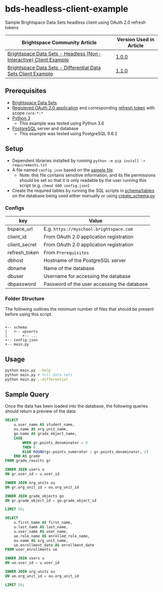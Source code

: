 # bds-headless-client-example
Sample Brightspace Data Sets headless client using OAuth 2.0 refresh tokens

| Brightspace Community Article | Version Used in Article |
| ----------------------------- | ----------------------- |
| [Brightspace Data Sets - Headless (Non-Interactive) Client Example](https://community.brightspace.com/s/article/ka1610000000poFAAQ/Brightspace-Data-Sets-Headless-Non-Interactive-Client-Example) | [1.0.0](https://github.com/Brightspace/bds-headless-client-example/tree/1.0.0)
| [Brightspace Data Sets - Differential Data Sets Client Example](https://community.brightspace.com/s/article/ka3610000005uzcAAA/Brightspace-Data-Sets-Differential-Data-Sets-Client-Example) | [1.1.0](https://github.com/Brightspace/bds-headless-client-example/tree/1.1.0)

## Prerequisites

* [Brightspace Data
  Sets](https://community.brightspace.com/s/question/0D56100000xrq5eCAA/)
* [Registered OAuth 2.0
  application](http://docs.valence.desire2learn.com/basic/oauth2.html) and
  corresponding [refresh
  token](https://community.brightspace.com/s/article/ka1610000000pYqAAI/How-to-obtain-an-OAuth-2-0-Refresh-Token)
  with scope `core:*:*`
* [Python 3](https://www.python.org/)
  * This example was tested using Python 3.6
* [PostgreSQL](https://www.postgresql.org/) server and database
  * This example was tested using PostgreSQL 9.6.2

## Setup

* Dependent libraries installed by running `python -m pip install -r
  requirements.txt`
* A file named `config.json` based on the [sample file](config-sample.json)
  * Note: this file contains sensitive information, and its file permissions
    should be set so that it is only readable by the user running this script
    (e.g. `chmod 600 config.json`)
* Create the required tables by running the SQL scripts in
  [schema/tables](./schema/tables) on the database being used either manually or
  using [create_schema.py](./create_schema.py)

### Configs

| key           | Value                                       |
| ------------- | ------------------------------------------- |
| bspace_url    | E.g. `https://myschool.brightspace.com`     |
| client_id     | From OAuth 2.0 application registration     |
| client_secret | From OAuth 2.0 application registration     |
| refresh_token | From `Prerequisites`                        |
| dbhost        | Hostname of the PostgreSQL server           |
| dbname        | Name of the database                        |
| dbuser        | Username for accessing the database         |
| dbpassword    | Password of the user accessing the database |

### Folder Structure

The following outlines the minimum number of files that should be present before
using this script.

```
.
+-- schema
|   +-- upserts
|       +-- ...
+-- config.json
+-- main.py
```

## Usage

```bash
python main.py --help
python main.py # full data sets
python main.py --differential
```

## Sample Query

Once the data has been loaded into the database, the following queries should
return a preview of the data:

```sql
SELECT
    u.user_name AS student_name,
    ou.name AS org_unit_name,
    go.name AS grade_object_name,
    CASE
        WHEN gr.points_denominator = 0
        THEN 0
        ELSE ROUND(gr.points_numerator / gr.points_denominator, 2)
    END AS grade
FROM grade_results gr

INNER JOIN users u
ON gr.user_id = u.user_id

INNER JOIN org_units ou
ON gr.org_unit_id = ou.org_unit_id

INNER JOIN grade_objects go
ON gr.grade_object_id = go.grade_object_id

LIMIT 50;
```

```sql
SELECT
    u.first_name AS first_name,
    u.last_name AS last_name,
    u.user_name AS user_name,
    ue.role_name AS enrolled_role_name,
    ou.name AS org_unit_name,
    ue.enrollment_date AS enrollment_date
FROM user_enrollments ue

INNER JOIN users u
ON ue.user_id = u.user_id

INNER JOIN org_units ou
ON ue.org_unit_id = ou.org_unit_id

LIMIT 50;
```
